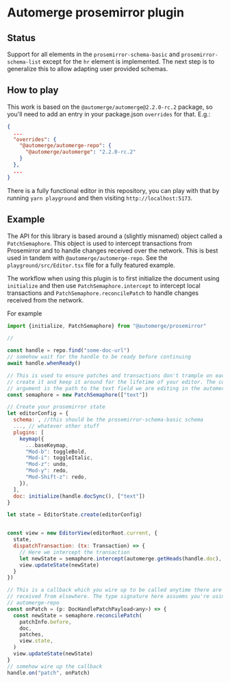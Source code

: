 # Automerge prosemirror plugin

## Status

Support for all elements in the `prosemirror-schema-basic` and `prosemirror-schema-list` except for the `hr` element is implemented. The next step is to generalize this to allow adapting user provided schemas.

## How to play

This work is based on the `@automerge/automerge@2.2.0-rc.2` package, so you'll need to add an entry in your package.json `overrides` for that. E.g.:

```json
{
  ...
  "overrides": {
    "@automerge/automerge-repo": {
      "@automerge/automerge": "2.2.0-rc.2"
    }
  },
  ...
}
```

There is a fully functional editor in this repository, you can play with that by running `yarn playground` and then visiting `http://localhost:5173`.


## Example

The API for this library is based around a (slightly misnamed) object called a `PatchSemaphore`. This object is used to intercept transactions from Prosemirror and to handle changes received over the network. This is best used in tandem with `@automerge/automerge-repo`. See the `playground/src/Editor.tsx` file for a fully featured example.

The workflow when using this plugin is to first initialize the document using `initialize` and then use `PatchSemaphore.intercept` to intercept local transactions and `PatchSemaphore.reconcilePatch` to handle changes received from the network.

For example


```javascript
import {initialize, PatchSemaphore} from "@automerge/prosemirror"

//

const handle = repo.find("some-doc-url")
// somehow wait for the handle to be ready before continuing
await handle.whenReady()

// This is used to ensure patches and transactions don't trample on each other
// create it and keep it around for the lifetime of your editor. The constructor
// argument is the path to the text field we are editing in the automerge document
const semaphore = new PatchSemaphore(["text"])

// Create your prosemirror state
let editorConfig = {
  schema: , //this should be the prosemirror-schema-basic schema
  ..., // whatever other stuff
  plugins: [
    keymap({
      ...baseKeymap,
      "Mod-b": toggleBold,
      "Mod-i": toggleItalic,
      "Mod-z": undo,
      "Mod-y": redo,
      "Mod-Shift-z": redo,
    }),
  ],
  doc: initialize(handle.docSync(), ["text"])
}

let state = EditorState.create(editorConfig)


const view = new EditorView(editorRoot.current, {
  state,
  dispatchTransaction: (tx: Transaction) => {
    // Here we intercept the transaction
    let newState = semaphore.intercept(automerge.getHeads(handle.doc), doChange, tx, view.state)
    view.updateState(newState)
  }
})

// This is a callback which you wire up to be called anytime there are changes
// received from elsewhere. The type signature here assuems you're using
// automerge-repo
const onPatch = (p: DocHandlePatchPayload<any>) => {
  const newState = semaphore.reconcilePatch(
    patchInfo.before,
    doc,
    patches,
    view.state,
  )
  view.updateState(newState)
}
// somehow wire up the callback
handle.on("patch", onPatch)
```
